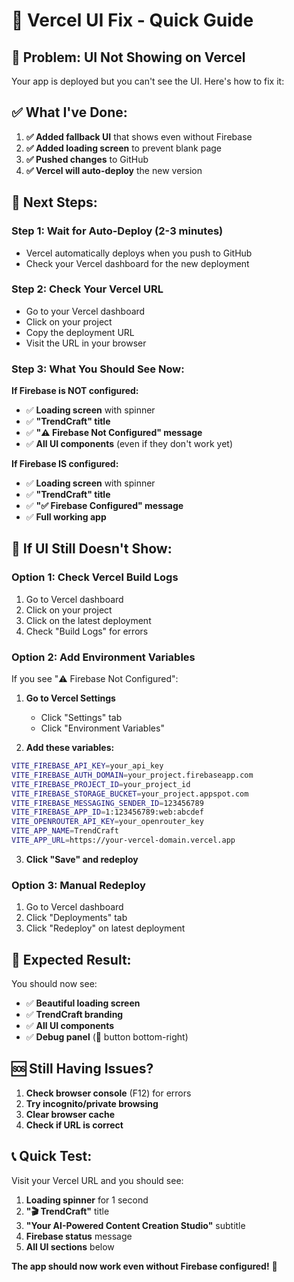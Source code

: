 # 🔧 Vercel UI Fix - Quick Guide

## 🚨 **Problem: UI Not Showing on Vercel**

Your app is deployed but you can't see the UI. Here's how to fix it:

## ✅ **What I've Done:**

1. **✅ Added fallback UI** that shows even without Firebase
2. **✅ Added loading screen** to prevent blank page
3. **✅ Pushed changes** to GitHub
4. **✅ Vercel will auto-deploy** the new version

## 🚀 **Next Steps:**

### **Step 1: Wait for Auto-Deploy (2-3 minutes)**
- Vercel automatically deploys when you push to GitHub
- Check your Vercel dashboard for the new deployment

### **Step 2: Check Your Vercel URL**
- Go to your Vercel dashboard
- Click on your project
- Copy the deployment URL
- Visit the URL in your browser

### **Step 3: What You Should See Now:**

**If Firebase is NOT configured:**
- ✅ **Loading screen** with spinner
- ✅ **"TrendCraft" title**
- ✅ **"⚠️ Firebase Not Configured" message**
- ✅ **All UI components** (even if they don't work yet)

**If Firebase IS configured:**
- ✅ **Loading screen** with spinner
- ✅ **"TrendCraft" title**
- ✅ **"✅ Firebase Configured" message**
- ✅ **Full working app**

## 🔧 **If UI Still Doesn't Show:**

### **Option 1: Check Vercel Build Logs**
1. Go to Vercel dashboard
2. Click on your project
3. Click on the latest deployment
4. Check "Build Logs" for errors

### **Option 2: Add Environment Variables**
If you see "⚠️ Firebase Not Configured":

1. **Go to Vercel Settings**
   - Click "Settings" tab
   - Click "Environment Variables"

2. **Add these variables:**
```bash
VITE_FIREBASE_API_KEY=your_api_key
VITE_FIREBASE_AUTH_DOMAIN=your_project.firebaseapp.com
VITE_FIREBASE_PROJECT_ID=your_project_id
VITE_FIREBASE_STORAGE_BUCKET=your_project.appspot.com
VITE_FIREBASE_MESSAGING_SENDER_ID=123456789
VITE_FIREBASE_APP_ID=1:123456789:web:abcdef
VITE_OPENROUTER_API_KEY=your_openrouter_key
VITE_APP_NAME=TrendCraft
VITE_APP_URL=https://your-vercel-domain.vercel.app
```

3. **Click "Save" and redeploy**

### **Option 3: Manual Redeploy**
1. Go to Vercel dashboard
2. Click "Deployments" tab
3. Click "Redeploy" on latest deployment

## 🎯 **Expected Result:**

You should now see:
- ✅ **Beautiful loading screen**
- ✅ **TrendCraft branding**
- ✅ **All UI components**
- ✅ **Debug panel** (🔧 button bottom-right)

## 🆘 **Still Having Issues?**

1. **Check browser console** (F12) for errors
2. **Try incognito/private browsing**
3. **Clear browser cache**
4. **Check if URL is correct**

## 📞 **Quick Test:**

Visit your Vercel URL and you should see:
1. **Loading spinner** for 1 second
2. **"🎬 TrendCraft"** title
3. **"Your AI-Powered Content Creation Studio"** subtitle
4. **Firebase status** message
5. **All UI sections** below

**The app should now work even without Firebase configured!** 🎉
